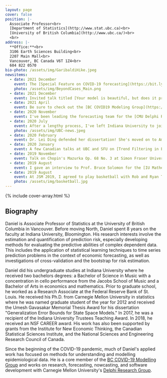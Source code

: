```yaml
---
layout: page
cover: false
position: |-
  Associate Professor<br>
  [Department of Statistics](http://www.stat.ubc.ca)<br>
  [University of British Columbia](http://www.ubc.ca/)<br>
  <br>
address: |-
  **Office:**<br>
  3106 Earth Sciences Building<br>
  2207 Main Mall<br>
  Vancouver, BC Canada V6T 1Z4<br>
  604 822 0570
bio-photo: /assets/img/GaribaldiHike.jpeg
newsitems:
  - date: 2021 December
    event: The [Special Feature on COVID-19 forecasting](https://bit.ly/31XOJKe) has appeared in PNAS!
    photo: /assets/img/BeyondCases_Main.png
  - date: 2021 December
    event: Invited talk titled [Your model is beautiful, but does it predict?](https://dajmcdon.github.io/dsges) for the NeurIPS Workshop ["I Can't Believe It's Not Better"](https://i-cant-believe-its-not-better.github.io/neurips2021/). 
  - date: 2021 April
    event: Be sure to check out the [BC COVID19 Modeling Group](https://bccovid-19group.ca) reports on the status of the province.
  - date: 2020 November
    event: I've been leading the forecasting team for the [CMU Delphi Research](https://delphi.cmu.edu) Group's COVID19 efforts. 
  - date: 2020 July 
    event: After a lengthy process, I've left Indiana University to join [Tamara Mitchell](https://tamaraleemitchell.github.io) at UBC. I'm ecstatic to join a fantastic department with many wonderful new colleagues, but I'll be sad to say good bye to many others. If you're facing academic partner issues and are interested in my thoughts, drop me a line.
    photo: /assets/img/UBC-news.jpeg
  - date: 2020 February 
    event: Dr. Lei Ding defended her dissertation! She's moved on to Amazon in Seattle. 
  - date: 2020 January
    event: A few Canadian talks at UBC and SFU on [Trend Filtering in Exponential Families](https://dajmcdon.github.io/assets/research/talks/ExpFam-research-169.pdf).
  - date: 2019 November
    event: Talk on Chopin's Mazurka Op. 68 No. 3 at Simon Fraser University. Slides are viewable [here](https://dajmcdon.github.io/mazurka-talk-2019/chopin-talk-2019.html). 
  - date: 2019 August
    event: I gave an interview to Prof. Bruce Solomon for the [IU Mathematics Alumni Newsletter](https://math.indiana.edu/documents/newsletters/AlumniNewsletter2019.pdf).
  - date: 2019 August
    event: At JSM 2019, I agreed to play basketball with Rob and Ryan Tibshirani and [Dave Zhao](https://publish.illinois.edu/sdzhao/). Dave tried valiantly to make up for my lack of skills, but our team was no match for the Tibshiranis. We did make the cover of the 2019 October issue of [AMSTATNEWS](https://magazine.amstat.org/wp-content/uploads/2019/09/October-Amstat-News.pdf).
    photo: /assets/img/basketball.jpg
---
```


{% include cover-array.html %}


## Biography 

Daniel is Associate Professor of Statistics at the University of British Columbia in Vancouver. Before moving North, Daniel spent 8 years on the faculty at Indiana University, Bloomington. His research interests involve the estimation and quantification of prediction risk, especially developing methods for evaluating the predictive abilities of complex dependent data. This includes the application of statistical learning techniques to time series prediction problems in the context of economic forecasting, as well as investigations of cross-validation and the bootstrap for risk estimation.

Daniel did his undergraduate studies at Indiana University where he received two bachelors degrees: a Bachelor of Science in Music with a concentration in cello performance from the Jacobs School of Music and a Bachelor of Arts in economics and mathematics. Prior to graduate school, he worked as a Research Associate at the Federal Reserve Bank of St. Louis. He received his Ph.D. from Carnegie Mellon University in statistics where he was named graduate student of the year for 2012 and received the Umesh Gavasakar Memorial Thesis Award for his dissertation "Generalization Error Bounds for State Space Models." In 2017, he was a recipient of the Indiana University Trustees Teaching Award. In 2018, he received an NSF CAREER award. His work has also been supported by grants from the Institute for New Economic Thinking, the Canadian Statistical Sciences Institute, and the National Sciences and Engineering Research Council of Canada. 

Since the beginning of the COVID-19 pandemic, much of Daniel's applied work has focused on methods for understanding and modelling epidemiological data. He is a core member of the [BC COVID-19 Modelling Group](https://bccovid-19group.ca) and works on research, forecasting, nowcasting, and software development with Carnegie Mellon University's [Delphi Research Group](https://delphi.cmu.edu).

<!--
{% include recent-news.html members=page.newsitems %}
-->
